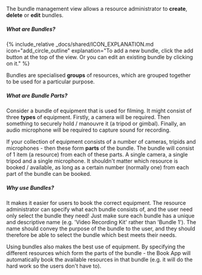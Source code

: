 The bundle management view allows a resource administrator to __create__, __delete__ or __edit__ bundles.

##### What are Bundles?

{% include_relative _docs/shared/ICON_EXPLANATION.md icon="add_circle_outline" explanation="To add a new bundle, click the add button at the top of the view. Or you can edit an existing bundle by clicking on it." %}

Bundles are specialised __groups__ of resources, which are grouped together to be used for a particular purpose.

##### What are Bundle Parts?

Consider a bundle of equipment that is used for filming. It might consist of three __types__ of equipment. Firstly, a camera will be required. Then something to securely hold / manouvre it (a tripod or gimbal). Finally, an audio microphone will be required to capture sound for recording.

If your collection of equipment consists of a number of cameras, tripids and microphones - then these form __parts__ of the bundle. The bundle will consist of 1 item (a resource) from each of these parts. A single camera, a single tripod and a single microphone. It shouldn't matter which resource is booked / available, as long as a certain number (normally one) from each part of the bundle can be booked.

##### Why use Bundles?

It makes it easier for users to book the correct equipment. The resource administrator can specify what each bundle consists of, and the user need only select the bundle they need! Just make sure each bundle has a unique and descriptive name (e.g. 'Video Recording Kit' rather than 'Bundle 1'). The name should convey the purpose of the bundle to the user, and they should therefore be able to select the bundle which best meets their needs.

Using bundles also makes the best use of equipment. By specifying the different resources which form the parts of the bundle - the Book App will automatically book the available resources in that bundle (e.g. it will do the hard work so the users don't have to).
